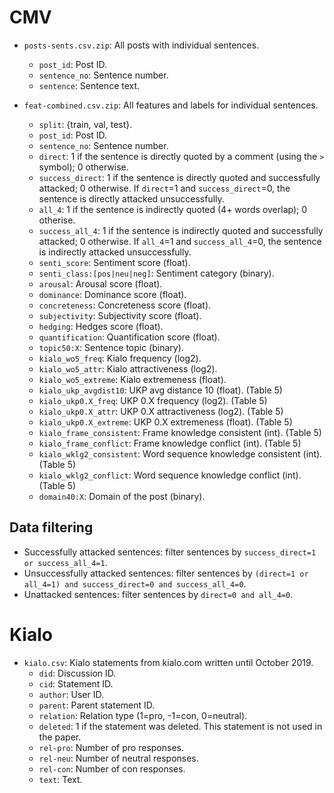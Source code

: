 # CMV

* `posts-sents.csv.zip`: All posts with individual sentences.
  * `post_id`: Post ID.
  * `sentence_no`: Sentence number.
  * `sentence`: Sentence text.

* `feat-combined.csv.zip`: All features and labels for individual sentences.
  * `split`: {train, val, test}.
  * `post_id`: Post ID.
  * `sentence_no`: Sentence number.
  * `direct`: 1 if the sentence is directly quoted by a comment (using the `>` symbol); 0 otherwise.
  * `success_direct`: 1 if the sentence is directly quoted and successfully attacked; 0 otherwise. If `direct`=1 and `success_direct`=0, the sentence is directly attacked unsuccessfully.
  * `all_4`: 1 if the sentence is indirectly quoted (4+ words overlap); 0 otherise.
  * `success_all_4`: 1 if the sentence is indirectly quoted and successfully attacked; 0 otherwise. If `all_4`=1 and `success_all_4`=0, the sentence is indirectly attacked unsuccessfully. 
  * `senti_score`: Sentiment score (float).
  * `senti_class:[pos|neu|neg]`: Sentiment category (binary).
  * `arousal`: Arousal score (float).
  * `dominance`: Dominance score (float).
  * `concreteness`: Concreteness score (float).
  * `subjectivity`: Subjectivity score (float).
  * `hedging`: Hedges score (float).
  * `quantification`: Quantification score (float).
  * `topic50:X`: Sentence topic (binary).
  * `kialo_wo5_freq`: Kialo frequency (log2).
  * `kialo_wo5_attr`: Kialo attractiveness (log2).
  * `kialo_wo5_extreme`: Kialo extremeness (float).
  * `kialo_ukp_avgdist10`: UKP avg distance 10 (float). (Table 5)
  * `kialo_ukp0.X_freq`: UKP 0.X frequency (log2). (Table 5)
  * `kialo_ukp0.X_attr`: UKP 0.X attractiveness (log2). (Table 5)
  * `kialo_ukp0.X_extreme`: UKP 0.X extremeness (float). (Table 5)
  * `kialo_frame_consistent`: Frame knowledge consistent (int). (Table 5)
  * `kialo_frame_conflict`: Frame knowledge conflict (int). (Table 5)
  * `kialo_wklg2_consistent`: Word sequence knowledge consistent (int). (Table 5)
  * `kialo_wklg2_conflict`: Word sequence knowledge conflict (int). (Table 5)
  * `domain40:X`: Domain of the post (binary).

## Data filtering
* Successfully attacked sentences: filter sentences by `success_direct=1 or success_all_4=1`.
* Unsuccessfully attacked sentences: filter sentences by `(direct=1 or all_4=1) and success_direct=0 and success_all_4=0`.
* Unattacked sentences: filter sentences by `direct=0 and all_4=0`.


# Kialo

* `kialo.csv`: Kialo statements from kialo.com written until October 2019.
  * `did`: Discussion ID.
  * `cid`: Statement ID.
  * `author`: User ID.
  * `parent`: Parent statement ID.
  * `relation`: Relation type (1=pro, -1=con, 0=neutral).
  * `deleted`: 1 if the statement was deleted. This statement is not used in the paper.
  * `rel-pro`: Number of pro responses.
  * `rel-neu`: Number of neutral responses.
  * `rel-con`: Number of con responses.
  * `text`: Text.
